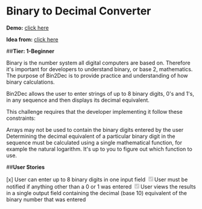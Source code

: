 # Binary to Decimal Converter

**Demo:** [click here](https://4q5lqd-3000.csb.app/)

**Idea from:** [click here](https://github.com/florinpop17/app-ideas)

##**Tier: 1-Beginner**

Binary is the number system all digital computers are based on. Therefore it's important for developers to understand binary, or base 2, mathematics. The purpose of Bin2Dec is to provide practice and understanding of how binary calculations.

Bin2Dec allows the user to enter strings of up to 8 binary digits, 0's and 1's, in any sequence and then displays its decimal equivalent.

This challenge requires that the developer implementing it follow these constraints:

Arrays may not be used to contain the binary digits entered by the user
Determining the decimal equivalent of a particular binary digit in the sequence must be calculated using a single mathematical function, for example the natural logarithm. It's up to you to figure out which function to use.

##**User Stories**

[x] User can enter up to 8 binary digits in one input field
<input type="checkbox" disabled checked />User must be notified if anything other than a 0 or 1 was entered
<input type="checkbox" disabled checked />User views the results in a single output field containing the decimal (base 10) equivalent of the binary number that was entered
